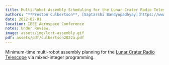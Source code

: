 ```yaml
---
title: Multi-Robot Assembly Scheduling for the Lunar Crater Radio Telescope on the Far-Side of the Moon
authors: "**Preston Culbertson**, [Saptarshi Bandyopadhyay](https://www-robotics.jpl.nasa.gov/people/Saptarshi_Bandyopadhyay/), [Ashish Goel](https://www-robotics.jpl.nasa.gov/people/Ashish_Goel/), [Patrick McGarey](https://www-robotics.jpl.nasa.gov/people/Patrick_McGarey/), and [Mac Schwager](https://web.stanford.edu/~schwager/)"
date: 2022-02-01
location: IEEE Aerospace Conference
notes: Under Review.
image: assets/img/lcrt-assembly.gif
pdf: assets/pdf/culbertson2022a.pdf
---
```

Minimum-time multi-robot assembly planning for the [Lunar Crater Radio Telescope](https://www.lcrt.info/) via mixed-integer programming.